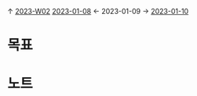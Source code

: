 
↑ [2023-W02](2023-W02.md)
[2023-01-08](2023-01-08.md) ← 2023-01-09 → [2023-01-10](2023-01-10.md)


# 목표



# 노트




